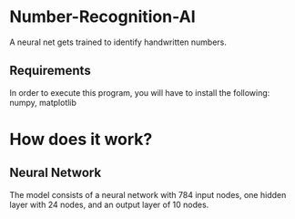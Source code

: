 # Number-Recognition-AI
A neural net gets trained to identify handwritten numbers.


## Requirements
In order to execute this program, you will have to install the following: numpy, matplotlib

# How does it work?
## Neural Network
The model consists of a neural network with 784 input nodes, one hidden layer with 24 nodes, and an output layer of 10 nodes.
